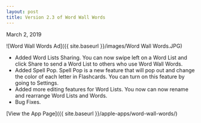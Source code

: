 ```yaml
---
layout: post
title: Version 2.3 of Word Wall Words
---
```


March 2, 2019

![Word Wall Words Ad]({{ site.baseurl }}/images/Word Wall Words.JPG)

- Added Word Lists Sharing. You can now swipe left on a Word List and click Share to send a Word List to others who use Word Wall Words.
- Added Spell Pop. Spell Pop is a new feature that will pop out and change the color of each letter in Flashcards. You can turn on this feature by going to Settings.
- Added more editing features for Word Lists. You now can now rename and rearrange Word Lists and Words.
- Bug Fixes.

[View the App Page]({{ site.baseurl }}/apple-apps/word-wall-words/)
